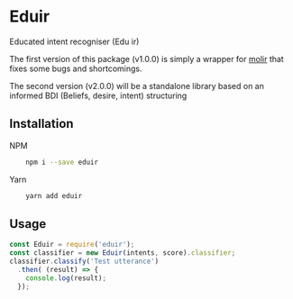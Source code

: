 # Eduir
Educated intent recogniser (Edu ir)

The first version of this package (v1.0.0) is simply a wrapper for [molir](https://www.npmjs.com/package/molir) that fixes some bugs and shortcomings.

The second version (v2.0.0) will be a standalone library based on an informed BDI (Beliefs, desire, intent) structuring

## Installation

NPM
```bash
    npm i --save eduir
```

Yarn
```bash
    yarn add eduir
```

## Usage

```js
const Eduir = require('eduir');
const classifier = new Eduir(intents, score).classifier;
classifier.classify('Test utterance')
  .then( (result) => {
    console.log(result);
  });
```
